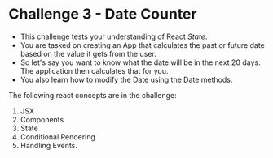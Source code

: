 # Challenge 3 - Date Counter

- This challenge tests your understanding of React _State_.
- You are tasked on creating an App that calculates the past or future date based on the value it gets from the user.
- So let's say you want to know what the date will be in the next 20 days. The application then calculates that for you.
- You also learn how to modify the Date using the Date methods.

The following react concepts are in the challenge:

1. JSX
2. Components
3. State
4. Conditional Rendering
5. Handling Events.

